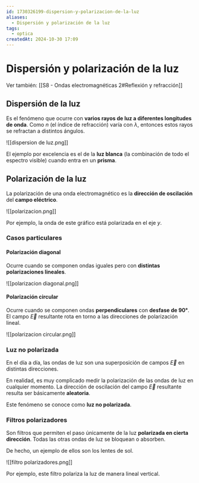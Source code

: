```yaml
---
id: 1730326199-dispersion-y-polarizacion-de-la-luz
aliases:
  - Dispersión y polarización de la luz
tags:
  - optica
createdAt: 2024-10-30 17:09
---
```


# Dispersión y polarización de la luz

Ver también: [[S8 - Ondas electromagnéticas 2#Reflexión y refracción]]

## Dispersión de la luz

Es el fenómeno que ocurre con **varios rayos de luz a diferentes longitudes de onda**. Como $n$ (el índice de refracción) varía con $\lambda$, entonces estos rayos se refractan a distintos ángulos.

![[dispersion de luz.png]]

El ejemplo por excelencia es el de la **luz blanca** (la combinación de todo el espectro visible) cuando entra en un **prisma**.

## Polarización de la luz

La polarización de una onda electromagnético es la **dirección de oscilación** del **campo eléctrico**.

![[polarizacion.png]]

Por ejemplo, la onda de este gráfico está polarizada en el eje $y$.

### Casos particulares

#### Polarización diagonal

Ocurre cuando se componen ondas iguales pero con **distintas polarizaciones lineales**.

![[polarizacion diagonal.png]]

#### Polarización circular

Ocurre cuando se componen ondas **perpendiculares** con **desfase de $90°$**. El campo $\vec{E}$ resultante rota en torno a las direcciones de polarización lineal.

![[polarizacion circular.png]]

### Luz no polarizada

En el día a día, las ondas de luz son una superposición de campos $\vec{E}$ en distintas direcciones.

En realidad, es muy complicado medir la polarización de las ondas de luz en cualquier momento. La dirección de oscilación del campo $\vec{E}$ resultante resulta ser básicamente **aleatoria**.

Este fenómeno se conoce como **luz no polarizada**.

### Filtros polarizadores

Son filtros que permiten el paso únicamente de la luz **polarizada en cierta dirección**. Todas las otras ondas de luz se bloquean o absorben.

De hecho, un ejemplo de ellos son los lentes de sol.

![[filtro polarizadores.png]]

Por ejemplo, este filtro polariza la luz de manera lineal vertical.
